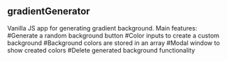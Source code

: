 ## gradientGenerator
Vanilla JS app for generating gradient background.
Main features:
#Generate a random background button
#Color inputs to create a custom background
#Background colors are stored in an array
#Modal window to show created colors
#Delete generated background functionality
